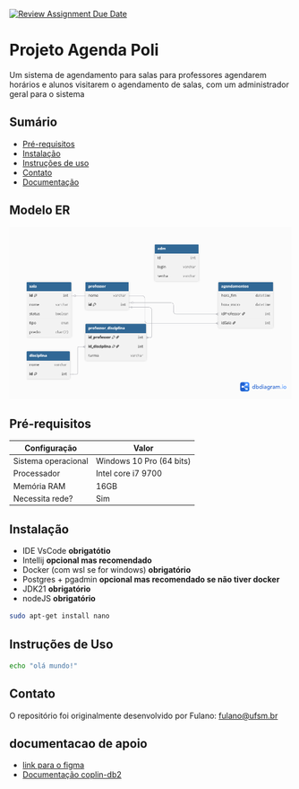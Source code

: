[![Review Assignment Due Date](https://classroom.github.com/assets/deadline-readme-button-22041afd0340ce965d47ae6ef1cefeee28c7c493a6346c4f15d667ab976d596c.svg)](https://classroom.github.com/a/agg6sSBC)
# Projeto Agenda Poli

Um sistema de agendamento para salas para professores agendarem horários e alunos visitarem o agendamento
de salas, com um administrador geral para o sistema

## Sumário

* [Pré-requisitos](#pré-requisitos)
* [Instalação](#instalação)
* [Instruções de uso](#instruções-de-uso)
* [Contato](#contato)
* [Documentação](#documentacao)

## Modelo ER
![Modelo ER](modeloER.png)

## Pré-requisitos

| Configuração        | Valor                    |
|---------------------|--------------------------|
| Sistema operacional | Windows 10 Pro (64 bits) |
| Processador         | Intel core i7 9700       |
| Memória RAM         | 16GB                     |
| Necessita rede?     | Sim                      |


## Instalação

- IDE VsCode **obrigatótio**
- Intellij **opcional mas recomendado**
- Docker (com wsl se for windows) **obrigatório**
- Postgres + pgadmin **opcional mas recomendado se não tiver docker**
- JDK21 **obrigatório**
- nodeJS **obrigatório**

```bash
sudo apt-get install nano
```

## Instruções de Uso

```bash
echo "olá mundo!"
```

## Contato

O repositório foi originalmente desenvolvido por Fulano: [fulano@ufsm.br]()

## documentacao de apoio
* [link para o figma](https://www.figma.com/design/cZoiSPsSOjAio7jQksXsnF/Marca%C3%A7%C3%A3o-de-sala--Eng-De-Software-?node-id=0-1&t=VGR2Ehy1dGJEXv2G-1)
* [Documentação coplin-db2](https://pypi.org/project/coplin-db2/)
